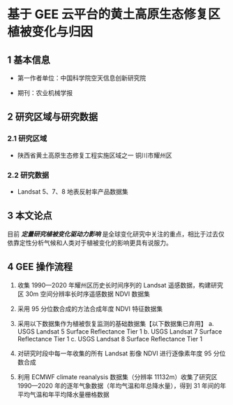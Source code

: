 # 基于 GEE 云平台的黄土高原生态修复区植被变化与归因



## 1 基本信息

- 第一作者单位：中国科学院空天信息创新研究院

- 期刊：农业机械学报



## 2 研究区域与研究数据

### 2.1 研究区域

- 陕西省黄土高原生态修复工程实施区域之一 铜川市耀州区

### 2.2 研究数据

- Landsat 5、7、8 地表反射率产品数据集



## 3 本文论点

目前 ***定量研究植被变化驱动力影响*** 是全球变化研究中关注的重点，相比于过去仅依靠定性分析气候和人类对于植被变化的影响更具有说服力。



## 4 GEE 操作流程

1. 收集 1990—2020 年耀州区历史长时间序列的 Landsat 遥感数据，构建研究区 30m 空间分辨率长时序遥感数据 NDVI 数据集

2. 采用 95 分位数合成的方法合成年度 NDVI 特征数据集

3. 采用以下数据集作为植被恢复监测的基础数据集【以下数据集已弃用】
   a. USGS Landsat 5 Surface Reflectance Tier 1
   b. USGS Landsat 7 Surface Reflectance Tier 1
   c. USGS Landsat 8 Surface Reflectance Tier 1
   
4. 对研究时段中每一年收集的所有 Landsat 影像 NDVI 进行逐像素年度 95 分位数合成

5. 利用 ECMWF climate reanalysis 数据集（分辨率 11132m）收集了研究区 1990—2020 年的逐年气象数据（年均气温和年总降水量），得到 31 年间的年平均气温和年平均降水量栅格数据

   



